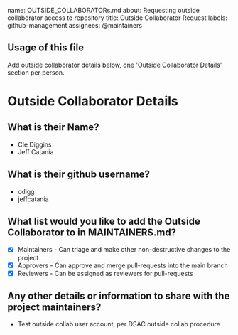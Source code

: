 name: OUTSIDE_COLLABORATORs.md
about: Requesting outside collaborator access to repository
title: Outside Collaborator Request
labels: github-management
assignees: @maintainers

## Usage of this file
 Add outside collaborator details below, one 'Outside Collaborator Details' section per person.

# Outside Collaborator Details

## What is their Name?
-  Cle Diggins
-  Jeff Catania

## What is their github username?
-  cdigg
-  jeffcatania
## What list would you like to add the Outside Collaborator to in MAINTAINERS.md?
-  [X] Maintainers - Can triage and make other non-destructive changes to the project
-  [X] Approvers - Can approve and merge pull-requests into the main branch
-  [X] Reviewers - Can be assigned as reviewers for pull-requests

## Any other details or information to share with the project maintainers?
-  Test outside collab user account, per DSAC outside collab procedure
